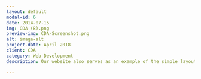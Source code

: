```yaml
---
layout: default
modal-id: 6
date: 2014-07-15
img: CDA (8).png
preview-img: CDA-Screenshot.png
alt: image-alt
project-date: April 2018
client: CDA
category: Web Development
description: Our website also serves as an example of the simple layout that individuals might prefer. Our website will be going through a major redvelopment within the next couple years. This serves the needs we need now which is what all people with website want.

---
```


